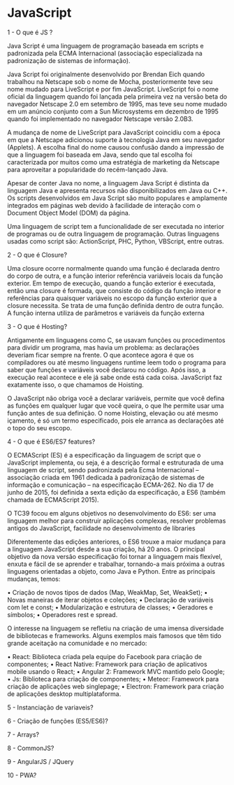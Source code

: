 # JavaScript

1 - O que é JS ?

  Java Script é uma linguagem de programação baseada em scripts e padronizada pela ECMA Internacional (associação especializada na padronização de sistemas de informação).
  
  Java Script foi originalmente desenvolvido por Brendan Eich quando trabalhou na Netscape sob o nome de Mocha, posteriormente teve seu nome mudado para LiveScript e por fim JavaScript. LiveScript foi o nome oficial da linguagem quando foi lançada pela primeira vez na versão beta do navegador Netscape 2.0 em setembro de 1995, mas teve seu nome mudado em um anúncio conjunto com a Sun Microsystems em dezembro de 1995 quando foi implementado no navegador Netscape versão 2.0B3.
  
  A mudança de nome de LiveScript para JavaScript coincidiu com a época em que a Netscape adicionou suporte à tecnologia Java em seu navegador (Applets). A escolha final do nome causou confusão dando a impressão de que a linguagem foi baseada em Java, sendo que tal escolha foi caracterizada por muitos como uma estratégia de marketing da Netscape para aproveitar a popularidade do recém-lançado Java.
 
  Apesar de conter Java no nome, a linguagem Java Script é distinta da linguagem Java e apresenta recursos não disponibilizados em Java ou C++. Os scripts desenvolvidos em Java Script são muito populares e amplamente integrados em páginas web devido à facilidade de interação com o Document Object Model (DOM) da página.
  
  Uma linguagem de script tem a funcionalidade de ser executada no interior de programas ou de outra linguagem de programação. Outras linguagens usadas como script são: ActionScript, PHC, Python, VBScript, entre outras.


2 - O que é Closure?

   Uma closure ocorre normalmente quando uma função é declarada dentro do corpo de outra, e a função interior referência variáveis locais da função exterior. Em tempo de execução, quando a função exterior é executada, então uma closure é formada, que consiste do código da função interior e referências para quaisquer variáveis no escopo da função exterior que a closure necessita.
Se trata de uma função definida dentro de outra função. A função interna utiliza de parâmetros e variáveis da função externa

3 - O que é Hosting?

  Antigamente em linguagens como C, se usavam funções ou procedimentos para dividir um programa, mas havia um problema: as declarações deveriam ficar sempre na frente. O que acontece agora é que os compiladores ou até mesmo linguagens runtime leem todo o programa para saber que funções e variáveis você declarou no código. Após isso, a execução real acontece e ele já sabe onde está cada coisa. JavaScript faz exatamente isso, o que chamamos de Hoisting.
  
O JavaScript não obriga você a declarar variáveis, permite que você defina as funções em qualquer lugar que você queira, o que lhe permite usar uma função antes de sua definição. O nome Hoisting, elevação ou até mesmo içamento, é só um termo especificado, pois ele arranca as declarações até o topo do seu escopo.

4 - O que é ES6/ES7 features?

  O ECMAScript (ES) é a especificação da linguagem de script que o JavaScript implementa, ou seja, é a descrição formal e estruturada de uma linguagem de script, sendo padronizada pela Ecma Internacional – associação criada em 1961 dedicada à padronização de sistemas de informação e comunicação – na especificação ECMA-262. No dia 17 de junho de 2015, foi definida a sexta edição da especificação, a ES6 (também chamada de ECMAScript 2015).
  
O TC39 focou em alguns objetivos no desenvolvimento do ES6: ser uma linguagem melhor para construir aplicações complexas, resolver problemas antigos do JavaScript, facilidade no desenvolvimento de libraries

Diferentemente das edições anteriores, o ES6 trouxe a maior mudança para a linguagem JavaScript desde a sua criação, há 20 anos. O principal objetivo da nova versão especificação foi tornar a linguagem mais flexível, enxuta e fácil de se aprender e trabalhar, tornando-a mais próxima a outras linguagens orientadas a objeto, como Java e Python.
Entre as principais mudanças, temos:

•	Criação de novos tipos de dados (Map, WeakMap, Set, WeakSet);
•	Novas maneiras de iterar objetos e coleções;
•	Declaração de variáveis com let e const;
•	Modularização e estrutura de classes;
•	Geradores e símbolos;
•	Operadores rest e spread.

O interesse na linguagem se refletiu na criação de uma imensa diversidade de bibliotecas e frameworks. Alguns exemplos mais famosos que têm tido grande aceitação na comunidade e no mercado:

•	React: Biblioteca criada pela equipe do Facebook para criação de componentes;
•	React Native: Framework para criação de aplicativos mobile usando o React;
•	Angular 2: Framework MVC mantido pelo Google;
•	Js: Biblioteca para criação de componentes;
•	Meteor: Framework para criação de aplicações web singlepage;
•	Electron: Framework para criação de aplicações desktop multiplataforma.

5 - Instanciação de variaveis?
	
6 - Criação de funções (ES5/ES6)?

7 - Arrays?

8 - CommonJS?

9 - AngularJS / JQuery

10 - PWA?













